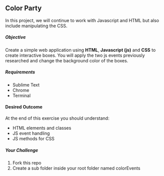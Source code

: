 <h2>Color Party</h2>

<p>In this project, we will continue to work with Javascript and HTML but also include manipulating the CSS.</p>

<h5>Objective</h5>
<p>Create a simple web application using <b>HTML</b>, <b>Javascript (js)</b> and <b>CSS</b> to create interactive boxes. You will apply the two js events previously researched and change the background color of the boxes.</p>

<h5>Requirements</h5>
<ul>
  <li>Sublime Text</li>
  <li>Chrome</li>
  <li>Terminal</li>
</ul>

<h4>Desired Outcome</h4>
<p>At the end of this exercise you should understand:</p>
<ul>
  <li>HTML elements and classes</li>
  <li>JS event handling</li>
  <li>JS methods for CSS</li>
</ul>

<h5>Your Challenge</h5>
<ol>
  <li>Fork this repo</li>
  <li>Create a sub folder inside your root folder named colorEvents</li>
</ol>